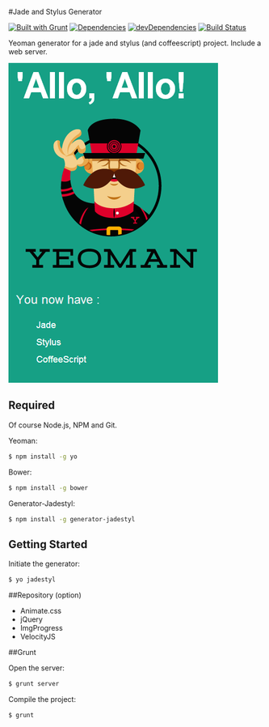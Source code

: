 #Jade and Stylus  Generator

[![Built with Grunt](https://cdn.gruntjs.com/builtwith.png)](http://gruntjs.com/)
[![Dependencies](https://david-dm.org/cedced19/generator-phpstyl.png)](https://david-dm.org/cedced19/generator-phpstyl)
[![devDependencies](https://david-dm.org/cedced19/generator-phpstyl/dev-status.png)](https://david-dm.org/cedced19/generator-phpstyl#info=devDependencies)
[![Build Status](https://travis-ci.org/cedced19/generator-jadestyl.svg?branch=master)](https://travis-ci.org/cedced19/generator-jadestyl)


Yeoman generator for a jade and stylus (and coffeescript) project.
Include a web server.

![demo](https://raw.githubusercontent.com/cedced19/generator-jadestyl/master/demo.png)

## Required

Of course Node.js, NPM and Git.

Yeoman:

```bash
$ npm install -g yo
```

Bower:

```bash
$ npm install -g bower
```

Generator-Jadestyl:

```bash
$ npm install -g generator-jadestyl
```

## Getting Started

Initiate the generator:

```bash
$ yo jadestyl
```

##Repository (option)

* Animate.css
* jQuery
* ImgProgress
* VelocityJS

##Grunt

Open the server:

```bash
$ grunt server
```

Compile the project:

```bash
$ grunt
```
